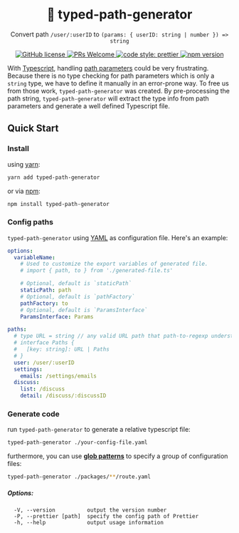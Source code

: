 <h1 align="center">🏇 typed-path-generator</h1>
<p align="center">Convert path <code>/user/:userID</code> to <code>(params: { userID: string | number }) => string</code></p>
<p align="center">
  <a href="https://github.com/LeetCode-OpenSource/typed-path-generator/blob/master/LICENSE">
    <img alt="GitHub license" src="https://img.shields.io/badge/license-MIT-blue.svg">
  </a>
  <a href="https://github.com/LeetCode-OpenSource/typed-path-generator/pulls">
    <img alt="PRs Welcome" src="https://img.shields.io/badge/PRs-welcome-brightgreen.svg">
  </a>
  <a href="https://github.com/prettier/prettier">
    <img alt="code style: prettier" src="https://img.shields.io/badge/code_style-prettier-ff69b4.svg?style=flat">
  </a>
  <a href="https://www.npmjs.com/package/typed-path-generator">
    <img alt="npm version" src="https://img.shields.io/npm/v/typed-path-generator.svg?style=flat">
  </a>
</p>

With [Typescript](https://typescriptlang.org/), handling [path parameters](https://github.com/pillarjs/path-to-regexp#parameters) could be very frustrating. Because there is no type checking for path parameters which is only a `string` type, we have to define it manually in an error-prone way. To free us from those work, `typed-path-generator` was created. By pre-processing the path string, `typed-path-generator` will extract the type info from path parameters and generate a well defined Typescript file.

## Quick Start

### Install

using [yarn](https://yarnpkg.com/):

```bash
yarn add typed-path-generator
```

or via [npm](https://docs.npmjs.com):

```bash
npm install typed-path-generator
```

### Config paths

`typed-path-generator` using [YAML](https://yaml.org) as configuration file. Here's an example:

```yaml
options:
  variableName:
    # Used to customize the export variables of generated file.
    # import { path, to } from './generated-file.ts'

    # Optional, default is `staticPath`
    staticPath: path
    # Optional, default is `pathFactory`
    pathFactory: to
    # Optional, default is `ParamsInterface`
    ParamsInterface: Params

paths:
  # type URL = string // any valid URL path that path-to-regexp understands. see https://github.com/pillarjs/path-to-regexp for more details.
  # interface Paths {
  #   [key: string]: URL | Paths
  # }
  user: /user/:userID
  settings:
    emails: /settings/emails
  discuss:
    list: /discuss
    detail: /discuss/:discussID
```

### Generate code

run `typed-path-generator` to generate a relative typescript file:

```bash
typed-path-generator ./your-config-file.yaml
```

furthermore, you can use **[glob patterns](<https://en.wikipedia.org/wiki/Glob_(programming)>)** to specify a group of configuration files:

```bash
typed-path-generator ./packages/**/route.yaml
```

##### Options:

```
  -V, --version          output the version number
  -P, --prettier [path]  specify the config path of Prettier
  -h, --help             output usage information
```
